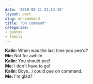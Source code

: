 ```yaml
---
date: '2010-02-21 22:13:10'
layout: post
slug: on-command
title: "On command"
categories:
- quotes
- family
---
```


**Kalin:** When was the last time you pee'd?  
**Me:** Not for awhile.  
**Kalin:** You should pee!  
**Me:** I don't have to go!  
**Kalin:** Boys...I could pee on command.  
**Me:** I'm glad?  